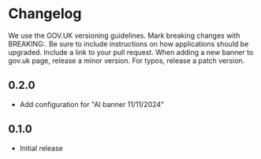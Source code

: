 # Changelog

We use the GOV.UK versioning guidelines.
Mark breaking changes with BREAKING:. Be sure to include instructions on how applications should be upgraded.
Include a link to your pull request.
When adding a new banner to gov.uk page, release a minor version.
For typos, release a patch version.

## 0.2.0

* Add configuration for "AI banner 11/11/2024"

## 0.1.0

* Initial release
